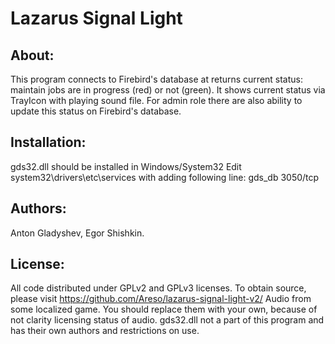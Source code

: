 ﻿# Lazarus Signal Light

## About:
This program connects to Firebird's database at returns current status: maintain jobs are in progress (red) or not (green).
It shows current status via TrayIcon with playing sound file.
For admin role there are also ability to update this status on Firebird's database.

## Installation:
gds32.dll should be installed in Windows/System32
Edit system32\drivers\etc\services with adding following line: 
gds_db           3050/tcp


## Authors:
Anton Gladyshev, Egor Shishkin.

## License:
All code distributed under GPLv2 and GPLv3 licenses.
To obtain source, please visit https://github.com/Areso/lazarus-signal-light-v2/
Audio from some localized game. You should replace them with your own, because of not clarity licensing status of audio.
gds32.dll not a part of this program and has their own authors and restrictions on use.
